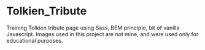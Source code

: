 # Tolkien_Tribute
Training Tolkien tribute page using Sass, BEM principle, bit of vanilla Javascript.
Images used in this project are not mine, and were used only for educational purposes.
